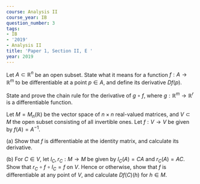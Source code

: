 ```yaml
---
course: Analysis II
course_year: IB
question_number: 3
tags:
- IB
- '2019'
- Analysis II
title: 'Paper 1, Section II, E '
year: 2019
---
```




Let $A \subset \mathbb{R}^{n}$ be an open subset. State what it means for a function $f: A \rightarrow \mathbb{R}^{m}$ to be differentiable at a point $p \in A$, and define its derivative $D f(p)$.

State and prove the chain rule for the derivative of $g \circ f$, where $g: \mathbb{R}^{m} \rightarrow \mathbb{R}^{r}$ is a differentiable function.

Let $M=M_{n}(\mathbb{R})$ be the vector space of $n \times n$ real-valued matrices, and $V \subset M$ the open subset consisting of all invertible ones. Let $f: V \rightarrow V$ be given by $f(A)=A^{-1}$.

(a) Show that $f$ is differentiable at the identity matrix, and calculate its derivative.

(b) For $C \in V$, let $l_{C}, r_{C}: M \rightarrow M$ be given by $l_{C}(A)=C A$ and $r_{C}(A)=A C$. Show that $r_{C} \circ f \circ l_{C}=f$ on $V$. Hence or otherwise, show that $f$ is differentiable at any point of $V$, and calculate $D f(C)(h)$ for $h \in M$.